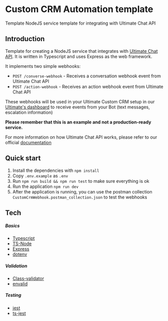 # Custom CRM Automation template

Template NodeJS service template for integrating with Ultimate Chat API

## Introduction

Template for creating a NodeJS service that integrates with [Ultimate Chat API](https://developer.ultimate.ai/). It is written in Typescript and uses Express as the web framework.

It implements two simple webhooks:

- `POST /converse-webhook` - Receives a conversation webhook event from Ultimate Chat API
- `POST /action-webhook` - Receives an action webhook event from Ultimate Chat API

These webhooks will be used in your Ultimate Custom CRM setup in our [Ultimate's dashboard](https://dashboard.ultimate.ai/) to receive events from your Bot (text messages, escalation information)

**Please remember that this is an example and not a production-ready service.**

For more information on how Ultimate Chat API works, please refer to our official [documentation](https://developer.ultimate.ai/)

## Quick start

1. Install the dependencies with `npm install`
2. Copy `.env.example` as `.env`
3. Run `npm run build && npm run test` to make sure everything is ok
4. Run the application `npm run dev`
5. After the application is running, you can use the postman collection `CustomCrmWebhook.postman_collection.json` to test the webhooks 

## Tech

##### Basics

-   [Typescript](https://www.npmjs.com/package/typescript)
-   [TS-Node](https://github.com/TypeStrong/ts-node)
-   [Express](https://npmjs.com/package/express)
-   [dotenv](https://www.npmjs.com/package/dotenv)

##### Validation

-   [Class-validator](https://www.npmjs.com/package/class-validator)
-   [envalid](https://www.npmjs.com/package/envalid)

##### Testing

-   [jest](https://www.npmjs.com/package/jest)
-   [ts-jest](https://www.npmjs.com/package/ts-jest)
